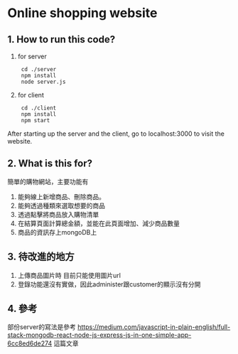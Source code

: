 # Online shopping website
## 1. How to run this code?
1. for server
        
        cd ./server
        npm install
        node server.js
2. for client
        
        cd ./client
        npm install
        npm start

After starting up the server and the client, go to localhost:3000 to visit the website.

## 2. What is this for?
簡單的購物網站，主要功能有
1. 能夠線上新增商品、刪除商品。
2. 能夠透過種類來選取想要的商品
3. 透過點擊將商品放入購物清單
4. 在結算頁面計算總金額，並能在此頁面增加、減少商品數量
5. 商品的資訊存上mongoDB上

## 3. 待改進的地方
1. 上傳商品圖片時 目前只能使用圖片url
2. 登錄功能還沒有實做，因此administer跟customer的顯示沒有分開

## 4. 參考
部份server的寫法是參考
https://medium.com/javascript-in-plain-english/full-stack-mongodb-react-node-js-express-js-in-one-simple-app-6cc8ed6de274
這篇文章

